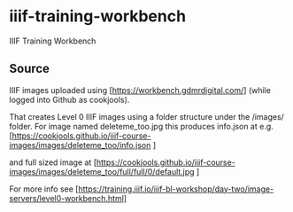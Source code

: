# iiif-training-workbench
IIIF Training Workbench

## Source
IIIF images uploaded using [https://workbench.gdmrdigital.com/] (while logged into Github as cookjools).

That creates Level 0 IIIF images using a folder structure under the /images/ folder. For image named deleteme_too.jpg this produces info.json at e.g. [https://cookjools.github.io/iiif-course-images/images/deleteme_too/info.json ]

and full sized image at [https://cookjools.github.io/iiif-course-images/images/deleteme_too/full/full/0/default.jpg ]

For more info see [https://training.iiif.io/iiif-bl-workshop/day-two/image-servers/level0-workbench.html]


